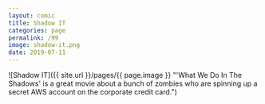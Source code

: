 ```yaml
---
layout: comic
title: Shadow IT
categories: page
permalink: /99
image: shadow-it.png
date: 2019-07-11
---
```


![Shadow IT]({{ site.url }}/pages/{{ page.image }} "'What We Do In The Shadows' is a great movie about a bunch of zombies who are spinning up a secret AWS account on the corporate credit card.")
